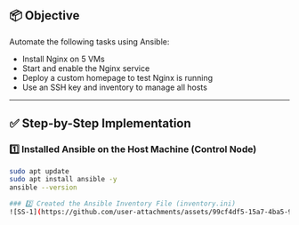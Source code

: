 ## 📦 Objective

Automate the following tasks using Ansible:
- Install Nginx on 5 VMs
- Start and enable the Nginx service
- Deploy a custom homepage to test Nginx is running
- Use an SSH key and inventory to manage all hosts

---

## ✅ Step-by-Step Implementation

### 1️⃣ Installed Ansible on the Host Machine (Control Node)
```bash
sudo apt update
sudo apt install ansible -y
ansible --version

### 2️⃣ Created the Ansible Inventory File (inventory.ini)
![SS-1](https://github.com/user-attachments/assets/99cf4df5-15a7-4ba5-9d05-cfb6c10f98fd)
